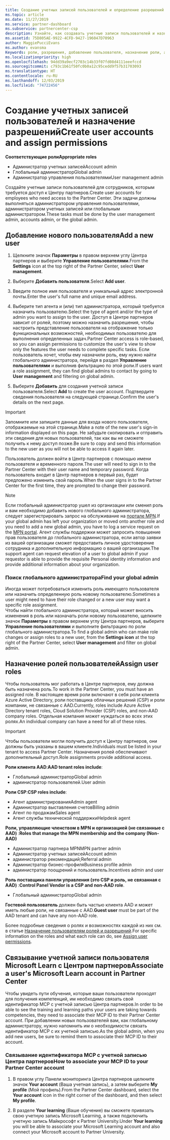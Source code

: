 ```yaml
---
title: Создание учетных записей пользователей и определение разрешений | Центр партнеров
ms.topic: article
ms.date: 11/27/2019
ms.service: partner-dashboard
ms.subservice: partnercenter-csp
description: Узнайте, как создавать учетные записи пользователей и назначать роли в Центре партнеров для каждого сотрудника, которому требуется доступ. Это могут делать пользователи с определенными правами администратора.
ms.assetid: 75D805AE-9922-4CFD-9427-196047D70963
author: MaggiePucciEvans
ms.author: evansma
Keywords: роли, разрешения, добавление пользователя, назначение роли, администратор, агент,
ms.localizationpriority: high
ms.openlocfilehash: 94dd39a9ecf2703c14b33f07fd08d4111eeefccd
ms.sourcegitcommit: c793c1b61f50fc0b0a12c95cedd9f57b31703093
ms.translationtype: HT
ms.contentlocale: ru-RU
ms.lasthandoff: 12/03/2019
ms.locfileid: "74722456"
---
```

# <a name="create-user-accounts-and-assign-permissions"></a><span data-ttu-id="0b99f-105">Создание учетных записей пользователей и назначение разрешений</span><span class="sxs-lookup"><span data-stu-id="0b99f-105">Create user accounts and assign permissions</span></span>

<span data-ttu-id="0b99f-106">**Соответствующие роли**</span><span class="sxs-lookup"><span data-stu-id="0b99f-106">**Appropriate roles**</span></span>

- <span data-ttu-id="0b99f-107">Администратор учетных записей</span><span class="sxs-lookup"><span data-stu-id="0b99f-107">Account admin</span></span>
- <span data-ttu-id="0b99f-108">Глобальный администратор</span><span class="sxs-lookup"><span data-stu-id="0b99f-108">Global admin</span></span>
- <span data-ttu-id="0b99f-109">Администратор управления пользователями</span><span class="sxs-lookup"><span data-stu-id="0b99f-109">User management admin</span></span>

<span data-ttu-id="0b99f-110">Создайте учетные записи пользователей для сотрудников, которым требуется доступ к Центру партнеров.</span><span class="sxs-lookup"><span data-stu-id="0b99f-110">Create user accounts for employees who need access to the Partner Center.</span></span> <span data-ttu-id="0b99f-111">Эти задачи должны выполняться администратором управления пользователями, администратором учетных записей или глобальным администратором.</span><span class="sxs-lookup"><span data-stu-id="0b99f-111">These tasks must be done by the user management admin, accounts admin, or the global admin.</span></span>


## <a name="add-a-new-user"></a><span data-ttu-id="0b99f-112">Добавление нового пользователя</span><span class="sxs-lookup"><span data-stu-id="0b99f-112">Add a new user</span></span>

1. <span data-ttu-id="0b99f-113">Щелкните значок **Параметры** в правом верхнем углу Центра партнеров и выберите **Управление пользователями**.</span><span class="sxs-lookup"><span data-stu-id="0b99f-113">From the **Settings** icon at the top right of the Partner Center, select **User management**.</span></span>

2.  <span data-ttu-id="0b99f-114">Выберите **Добавить пользователя**.</span><span class="sxs-lookup"><span data-stu-id="0b99f-114">Select **Add user**.</span></span>

3.  <span data-ttu-id="0b99f-115">Введите полное имя пользователя и уникальный адрес электронной почты.</span><span class="sxs-lookup"><span data-stu-id="0b99f-115">Enter the user's full name and unique email address.</span></span>

4.  <span data-ttu-id="0b99f-116">Выберите тип агента и (или) тип администратора, который требуется назначить пользователю.</span><span class="sxs-lookup"><span data-stu-id="0b99f-116">Select the type of agent and/or the type of admin you want to assign to the user.</span></span> <span data-ttu-id="0b99f-117">Доступ в Центре партнеров зависит от ролей, поэтому можно назначить разрешения, чтобы настроить представление пользователя на отображение только функциональных возможностей, необходимых пользователю для выполнения определенных задач.</span><span class="sxs-lookup"><span data-stu-id="0b99f-117">Partner Center access is role-based, so you can assign permissions to customize the user's view to show only the features the user needs to complete specific tasks.</span></span>  <span data-ttu-id="0b99f-118">Если пользователь хочет, чтобы ему назначили роль, ему нужно найти глобального администратора, перейдя в раздел **Управление пользователями** и выполнив фильтрацию по этой роли.</span><span class="sxs-lookup"><span data-stu-id="0b99f-118">If users want a role assignment, they can find global admins to contact by going to **User management** and filtering on global admin.</span></span>

5.  <span data-ttu-id="0b99f-119">Выберите **Добавить** для создания учетной записи пользователя.</span><span class="sxs-lookup"><span data-stu-id="0b99f-119">Select **Add** to create the user account.</span></span> <span data-ttu-id="0b99f-120">Подтвердите сведения пользователя на следующей странице.</span><span class="sxs-lookup"><span data-stu-id="0b99f-120">Confirm the user's details on the next page.</span></span>

> [!IMPORTANT]  
> <span data-ttu-id="0b99f-121">Запомните или запишите данные для входа нового пользователя, отображаемые на этой странице.</span><span class="sxs-lookup"><span data-stu-id="0b99f-121">Make a note of the new user's sign-in information displayed on this page.</span></span> <span data-ttu-id="0b99f-122">Не забудьте скопировать и отправить эти сведения для новых пользователей, так как вы не сможете получить к нему доступ позже.</span><span class="sxs-lookup"><span data-stu-id="0b99f-122">Be sure to copy and send this information to the new user as you will not be able to access it again later.</span></span> 

<span data-ttu-id="0b99f-123">Пользователь должен войти в Центр партнеров с помощью имени пользователя и временного пароля.</span><span class="sxs-lookup"><span data-stu-id="0b99f-123">The user will need to sign in to the Partner Center with their user name and temporary password.</span></span> <span data-ttu-id="0b99f-124">Когда пользователь входит в Центр партнеров в первый раз, будет предложено изменить свой пароль.</span><span class="sxs-lookup"><span data-stu-id="0b99f-124">When the user signs in to the Partner Center for the first time, they are prompted to change their password.</span></span> 

> [!NOTE]  
>  <span data-ttu-id="0b99f-125">Если глобальный администратор ушел из организации или сменил роль и вам необходимо добавить нового глобального администратора, следует зарегистрировать запрос на обслуживание на [портале MPN](https://partner.microsoft.com/support).</span><span class="sxs-lookup"><span data-stu-id="0b99f-125">If your global admin has left your organization or moved onto another role and you need to add a new global admin, you have to log a service request on the [MPN portal](https://partner.microsoft.com/support).</span></span> <span data-ttu-id="0b99f-126">Агент службы поддержки может запросить повышение прав пользователя до глобального администратора, если автор заявки из вашей организации сможет предоставить личное удостоверение сотрудника и дополнительную информацию о вашей организации.</span><span class="sxs-lookup"><span data-stu-id="0b99f-126">The support agent can request elevation of a user to global admin if your requestor is able to provide the requisite Personal identity information and provide additional information about your organization.</span></span>

### <a name="find-your-global-admin"></a><span data-ttu-id="0b99f-127">Поиск глобального администратора</span><span class="sxs-lookup"><span data-stu-id="0b99f-127">Find your global admin</span></span>

<span data-ttu-id="0b99f-128">Иногда может потребоваться изменить роль имеющего пользователя или назначить определенную роль новому пользователю.</span><span class="sxs-lookup"><span data-stu-id="0b99f-128">Sometimes a user might need to have their role changed or a new user may want a specific role assignment.</span></span>  
<span data-ttu-id="0b99f-129">Чтобы найти глобального администратора, который может вносить изменения в роль или назначать роли новому пользователю, щелкните значок **Параметры** в правом верхнем углу Центра партнеров, выберите **Управление пользователями** и выполните фильтрацию по роли глобального администратора.</span><span class="sxs-lookup"><span data-stu-id="0b99f-129">To find a global admin who can make role changes or assign roles to a new user, from the **Settings icon** at the top right of the Partner Center, select **User management** and filter on global admin.</span></span> 

## <a name="assign-user-roles"></a><span data-ttu-id="0b99f-130">Назначение ролей пользователей</span><span class="sxs-lookup"><span data-stu-id="0b99f-130">Assign user roles</span></span>

<span data-ttu-id="0b99f-131">Чтобы пользователь мог работать в Центре партнеров, ему должна быть назначена роль.</span><span class="sxs-lookup"><span data-stu-id="0b99f-131">To work in the Partner Center, you must have an assigned role.</span></span>  <span data-ttu-id="0b99f-132">В настоящее время роли включают в себя роли клиента Azure Active Directory, роли поставщика облачных решений (CSP) и роли компании, не связанные с AAD.</span><span class="sxs-lookup"><span data-stu-id="0b99f-132">Currently, roles include Azure Active Directory tenant roles, Cloud Solution Provider (CSP) roles, and non-AAD company roles.</span></span> <span data-ttu-id="0b99f-133">Отдельная компания может нуждаться во всех этих ролях.</span><span class="sxs-lookup"><span data-stu-id="0b99f-133">An individual company can have a need for all of these roles.</span></span>

>[!Important]
><span data-ttu-id="0b99f-134">Чтобы пользователи могли получить доступ к Центру партнеров, они должны быть указаны в вашем клиенте.</span><span class="sxs-lookup"><span data-stu-id="0b99f-134">Individuals must be listed in your tenant to access Partner Center.</span></span> <span data-ttu-id="0b99f-135">Назначения ролей обеспечивают дополнительный доступ.</span><span class="sxs-lookup"><span data-stu-id="0b99f-135">Role assignments provide additional access.</span></span>


<span data-ttu-id="0b99f-136">**Роли клиента AAD**:</span><span class="sxs-lookup"><span data-stu-id="0b99f-136">**AAD tenant roles include**:</span></span>
- <span data-ttu-id="0b99f-137">Глобальный администратор</span><span class="sxs-lookup"><span data-stu-id="0b99f-137">Global admin</span></span>
- <span data-ttu-id="0b99f-138">администратор пользователей.</span><span class="sxs-lookup"><span data-stu-id="0b99f-138">User admin</span></span>

<span data-ttu-id="0b99f-139">**Роли CSP**:</span><span class="sxs-lookup"><span data-stu-id="0b99f-139">**CSP roles include**:</span></span>
- <span data-ttu-id="0b99f-140">Агент администрирования</span><span class="sxs-lookup"><span data-stu-id="0b99f-140">Admin agent</span></span>
- <span data-ttu-id="0b99f-141">Администратор выставления счетов</span><span class="sxs-lookup"><span data-stu-id="0b99f-141">Billing admin</span></span>
- <span data-ttu-id="0b99f-142">Агент по продажам</span><span class="sxs-lookup"><span data-stu-id="0b99f-142">Sales agent</span></span>
- <span data-ttu-id="0b99f-143">Агент службы технической поддержки</span><span class="sxs-lookup"><span data-stu-id="0b99f-143">Helpdesk agent</span></span>

<span data-ttu-id="0b99f-144">**Роли, управляющие членством в MPN и организацией (не связанные с AAD)** :</span><span class="sxs-lookup"><span data-stu-id="0b99f-144">**Roles that manage the MPN membership and the company (Non-AAD)**</span></span>
- <span data-ttu-id="0b99f-145">Администратор партнера MPN</span><span class="sxs-lookup"><span data-stu-id="0b99f-145">MPN partner admin</span></span>
- <span data-ttu-id="0b99f-146">Администратор учетных записей</span><span class="sxs-lookup"><span data-stu-id="0b99f-146">Account admin</span></span>
- <span data-ttu-id="0b99f-147">администратор рекомендаций;</span><span class="sxs-lookup"><span data-stu-id="0b99f-147">Referral admin</span></span>
- <span data-ttu-id="0b99f-148">Администратор бизнес-профиля</span><span class="sxs-lookup"><span data-stu-id="0b99f-148">Business profile admin</span></span>
- <span data-ttu-id="0b99f-149">администратор поощрений и пользователь.</span><span class="sxs-lookup"><span data-stu-id="0b99f-149">Incentives admin and user</span></span>

<span data-ttu-id="0b99f-150">**Роль поставщика панели управления (это CSP и роль, не связанная с AAD)** :</span><span class="sxs-lookup"><span data-stu-id="0b99f-150">**Control Panel Vendor is a CSP and non-AAD role**.</span></span>
- <span data-ttu-id="0b99f-151">Глобальный администратор</span><span class="sxs-lookup"><span data-stu-id="0b99f-151">Global admin</span></span>

<span data-ttu-id="0b99f-152">**Гостевой пользователь** должен быть частью клиента AAD и может иметь любые роли, не связанные с AAD.</span><span class="sxs-lookup"><span data-stu-id="0b99f-152">**Guest user** must be part of the AAD tenant and can have any non-AAD role.</span></span>

<span data-ttu-id="0b99f-153">Более подробные сведения о ролях и возможностях каждой из них см. в статье [Назначение пользователям ролей и разрешений](permissions-overview.md).</span><span class="sxs-lookup"><span data-stu-id="0b99f-153">For specific information on the roles and what each role can do, see [Assign user permissions](permissions-overview.md).</span></span>

## <a name="associate-a-users-microsoft-learn-account-in-partner-center"></a><span data-ttu-id="0b99f-154">Связывание учетной записи пользователя Microsoft Learn с Центром партнеров</span><span class="sxs-lookup"><span data-stu-id="0b99f-154">Associate a user's Microsoft Learn account in Partner Center</span></span>

<span data-ttu-id="0b99f-155">Чтобы увидеть пути обучения, которые ваши пользователи проходят для получения компетенций, им необходимо связать свой идентификатор MCP с учетной записью Центра партнеров.</span><span class="sxs-lookup"><span data-stu-id="0b99f-155">In order to be able to see the training and learning paths your users are taking towards competencies, they need to associate their MCP ID to their Partner Center account.</span></span> <span data-ttu-id="0b99f-156">При добавлении новых пользователей вам, как глобальному администратору, нужно напомнить им о необходимости связать идентификатор MCP с их учетной записью.</span><span class="sxs-lookup"><span data-stu-id="0b99f-156">As the global admin, when you add new users, be sure to remind them to associate their MCP ID to their account.</span></span> 

### <a name="how-to-associate-your-mcp-id-to-your-partner-center-account"></a><span data-ttu-id="0b99f-157">Связывание идентификатора MCP с учетной записью Центра партнеров</span><span class="sxs-lookup"><span data-stu-id="0b99f-157">How to associate your MCP ID to your Partner Center account</span></span>

1. <span data-ttu-id="0b99f-158">В правом углу Панели мониторинга Центра партнеров щелкните значок **Your account** (Ваша учетная запись), а затем выберите **My profile** (Мой профиль).</span><span class="sxs-lookup"><span data-stu-id="0b99f-158">From the Partner Center dashboard, select the **Your account** icon in the right corner of the dashboard, and then select **My profile**.</span></span>

2. <span data-ttu-id="0b99f-159">В разделе **Your learning** (Ваше обучение) вы сможете привязать свою учетную запись Microsoft Learning, а также подключить учетную запись Майкрософт к Partner University.</span><span class="sxs-lookup"><span data-stu-id="0b99f-159">Under **Your learning** you will be able to associate your Microsoft Learning account and also connect your Microsoft account to Partner University.</span></span>








